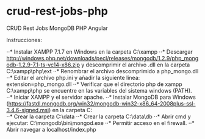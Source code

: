 # crud-rest-jobs-php
CRUD Rest Jobs MongoDB PHP Angular

Instrucciones:

⋅⋅* Instalar XAMPP 7.1.7 en Windows en la carpeta C:\xampp
⋅⋅* Descargar http://windows.php.net/downloads/pecl/releases/mongodb/1.2.9/php_mongodb-1.2.9-7.1-ts-vc14-x86.zip y descomprimir el archivo .dll en la carpeta C:\xampp\php\ext
⋅⋅* Renombrar el archivo descomprimido a php_mongo.dll
⋅⋅* Editar el archivo php.ini y añadir la siguiente linea: extension=php_mongo.dll
⋅⋅* Verificar que el directorio php de xampp C:\xampp\php se encuentre en las variables del sistema windows (PATH).
⋅⋅* Iniciar XAMPP y el servidor apache.
⋅⋅* Instalar MongoDB para Windows (https://fastdl.mongodb.org/win32/mongodb-win32-x86_64-2008plus-ssl-3.4.6-signed.msi) en la carpeta C:\
⋅⋅* Crear la carpeta C:\data
⋅⋅* Crear la carpeta C:\data\db
⋅⋅* Abrir cmd y ejecutar: C:\mongodb\bin\mongod.exe
⋅⋅* Permitir acceso en el firewall.
⋅⋅* Abrir navegar a localhost/index.php

